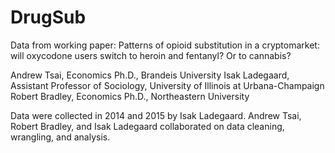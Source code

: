 # DrugSub

Data from working paper: Patterns of opioid substitution in a cryptomarket: will oxycodone users switch to heroin and fentanyl? Or to cannabis?

Andrew Tsai, Economics Ph.D., Brandeis University 
Isak Ladegaard, Assistant Professor of Sociology, University of Illinois at Urbana-Champaign 
Robert Bradley, Economics Ph.D., Northeastern University

Data were collected in 2014 and 2015 by Isak Ladegaard. Andrew Tsai, Robert Bradley, and Isak Ladegaard collaborated on data cleaning, wrangling, and analysis.
